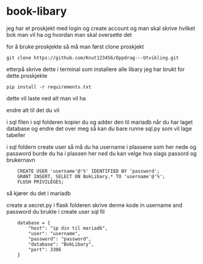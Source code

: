 # book-libary 
jeg har et proskjekt med login og create account og man skal skrive hvilket bok man vil ha og hvordan man skal oversette det

for å bruke proskjekte så må man først clone proskjekt

`git clone https://github.com/Knut123456/Oppdrag---Utvikling.git`

etterpå skrive dette i terminal som installere alle libary jeg har brukt for dette proskjekte

`pip install -r requirements.txt`

dette vil laste ned alt man vil ha 



endre alt til det du vil

i sql filen i sql folderen kopier du og adder den til mariadb
når du har laget database og endre det over meg så kan du bare runne sql.py som vil lage tabeller

i sql foldern create user så må du ha username i plassene som her nede og password burde du ha i plassen her ned du kan velge hva slags passord og brukernavn
```
    CREATE USER 'username'@'%' IDENTIFIED BY 'password';    
    GRANT INSERT, SELECT ON BokLibary.* TO 'username'@'%';
    FLUSH PRIVILEGES;
```
så kjører du det i mariadb

create a secret.py i flask folderen
skrive denne kode
in username and password du brukte i create user sql fil
```
    database = {
        "host": "ip din til mariadb",
        "user": "username",
        "password": "password", 
        "database": "BokLibary",
        "port": 3306 
    }
```



